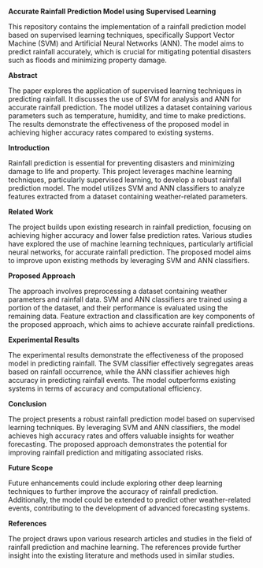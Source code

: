 **Accurate Rainfall Prediction Model using Supervised Learning**

This repository contains the implementation of a rainfall prediction model based on supervised learning techniques, specifically Support Vector Machine (SVM) and Artificial Neural Networks (ANN). The model aims to predict rainfall accurately, which is crucial for mitigating potential disasters such as floods and minimizing property damage.

**Abstract**

The paper explores the application of supervised learning techniques in predicting rainfall. It discusses the use of SVM for analysis and ANN for accurate rainfall prediction. The model utilizes a dataset containing various parameters such as temperature, humidity, and time to make predictions. The results demonstrate the effectiveness of the proposed model in achieving higher accuracy rates compared to existing systems.

**Introduction**

Rainfall prediction is essential for preventing disasters and minimizing damage to life and property. This project leverages machine learning techniques, particularly supervised learning, to develop a robust rainfall prediction model. The model utilizes SVM and ANN classifiers to analyze features extracted from a dataset containing weather-related parameters.

**Related Work**

The project builds upon existing research in rainfall prediction, focusing on achieving higher accuracy and lower false prediction rates. Various studies have explored the use of machine learning techniques, particularly artificial neural networks, for accurate rainfall prediction. The proposed model aims to improve upon existing methods by leveraging SVM and ANN classifiers.

**Proposed Approach**

The approach involves preprocessing a dataset containing weather parameters and rainfall data. SVM and ANN classifiers are trained using a portion of the dataset, and their performance is evaluated using the remaining data. Feature extraction and classification are key components of the proposed approach, which aims to achieve accurate rainfall predictions.

**Experimental Results**

The experimental results demonstrate the effectiveness of the proposed model in predicting rainfall. The SVM classifier effectively segregates areas based on rainfall occurrence, while the ANN classifier achieves high accuracy in predicting rainfall events. The model outperforms existing systems in terms of accuracy and computational efficiency.

**Conclusion**

The project presents a robust rainfall prediction model based on supervised learning techniques. By leveraging SVM and ANN classifiers, the model achieves high accuracy rates and offers valuable insights for weather forecasting. The proposed approach demonstrates the potential for improving rainfall prediction and mitigating associated risks.

**Future Scope**

Future enhancements could include exploring other deep learning techniques to further improve the accuracy of rainfall prediction. Additionally, the model could be extended to predict other weather-related events, contributing to the development of advanced forecasting systems.

**References**

The project draws upon various research articles and studies in the field of rainfall prediction and machine learning. The references provide further insight into the existing literature and methods used in similar studies.

